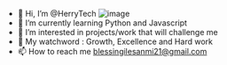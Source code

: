 - 👋 Hi, I’m @HerryTech
![image](https://user-images.githubusercontent.com/127152563/234340154-56839970-6011-4fc4-94fa-0f91fa074159.png)
- 🌱 I’m currently learning Python and Javascript
- 👀 I’m interested in projects/work that will challenge me
- 💞️ My watchword : Growth, Excellence and Hard work
- 📫 How to reach me blessingilesanmi21@gmail.com

<!---
HerryTech/HerryTech is a ✨ special ✨ repository because its `README.md` (this file) appears on your GitHub profile.
You can click the Preview link to take a look at your changes.
--->
